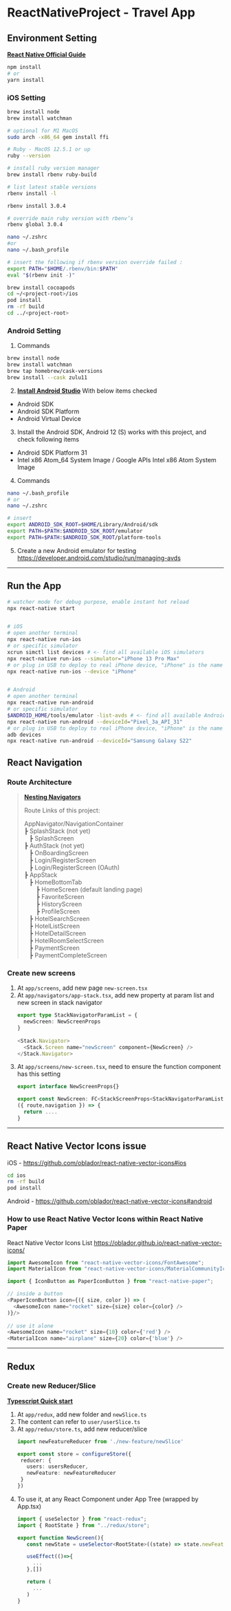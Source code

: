 # ReactNativeProject - Travel App

## Environment Setting

[**React Native Official Guide**](https://reactnative.dev/docs/environment-setup)

```bash
npm install
# or
yarn install
```

### iOS Setting

```bash
brew install node
brew install watchman

# optional for M1 MacOS
sudo arch -x86_64 gem install ffi

# Ruby - MacOS 12.5.1 or up
ruby --version

# install ruby version manager
brew install rbenv ruby-build

# list latest stable versions
rbenv install -l

rbenv install 3.0.4

# override main ruby version with rbenv’s
rbenv global 3.0.4

nano ~/.zshrc
#or
nano ~/.bash_profile

# insert the following if rbenv version override failed :
export PATH="$HOME/.rbenv/bin:$PATH"
eval "$(rbenv init -)"

brew install cocoapods
cd ~/<project-root>/ios
pod install
rm -rf build
cd ../<project-root>
```

### Android Setting

1. Commands
```bash
brew install node
brew install watchman
brew tap homebrew/cask-versions
brew install --cask zulu11
```
2. [**Install Android Studio**](https://developer.android.com/studio)
With below items checked

- Android SDK
- Android SDK Platform
- Android Virtual Device

3. Install the Android SDK, Android 12 (S) works with this project, and check following items

- Android SDK Platform 31
- Intel x86 Atom_64 System Image / Google APIs Intel x86 Atom System Image

4.  Commands
```bash
nano ~/.bash_profile
# or
nano ~/.zshrc

# insert
export ANDROID_SDK_ROOT=$HOME/Library/Android/sdk
export PATH=$PATH:$ANDROID_SDK_ROOT/emulator
export PATH=$PATH:$ANDROID_SDK_ROOT/platform-tools
```

5. Create a new Android emulator for testing
https://developer.android.com/studio/run/managing-avds

---

## Run the App

```bash
# watcher mode for debug purpose, enable instant hot reload
npx react-native start


# iOS
# open another terminal
npx react-native run-ios
# or specific simulator
xcrun simctl list devices # <- find all available iOS simulators
npx react-native run-ios --simulator="iPhone 13 Pro Max"
# or plug in USB to deploy to real iPhone device, "iPhone" is the name of your device
npx react-native run-ios --device "iPhone"


# Android
# open another terminal
npx react-native run-android
# or specific simulator
$ANDROID_HOME/tools/emulator -list-avds # <- find all available Android simulators
npx react-native run-android --deviceId="Pixel_3a_API_31"
# or plug in USB to deploy to real iPhone device, "iPhone" is the name of your device
adb devices
npx react-native run-android --deviceId="Samsung Galaxy S22"

```

## React Navigation

### Route Architecture

> [**Nesting Navigators**](https://reactnavigation.org/docs/nesting-navigators)
> 
> Route Links of this project:
> 
> AppNavigator/NavigationContainer <br>
> ┣ SplashStack (not yet) <br>
> &nbsp;&nbsp; ┣ SplashScreen <br>
> ┣ AuthStack (not yet) <br>
> &nbsp;&nbsp; ┣ OnBoardingScreen <br>
> &nbsp;&nbsp; ┣ Login/RegisterScreen <br>
> &nbsp;&nbsp; ┣ Login/RegisterScreen (OAuth) <br>
> ┣ AppStack <br>
> &nbsp;&nbsp; ┣ HomeBottomTab <br>
> &nbsp;&nbsp;&nbsp;&nbsp;&nbsp;&nbsp; ┣ HomeScreen (default landing page) <br>
> &nbsp;&nbsp;&nbsp;&nbsp;&nbsp;&nbsp; ┣ FavoriteScreen <br>
> &nbsp;&nbsp;&nbsp;&nbsp;&nbsp;&nbsp; ┣ HistoryScreen <br>
> &nbsp;&nbsp;&nbsp;&nbsp;&nbsp;&nbsp; ┣ ProfileScreen <br>
> &nbsp;&nbsp; ┣ HotelSearchScreen <br>
> &nbsp;&nbsp; ┣ HotelListScreen <br>
> &nbsp;&nbsp; ┣ HotelDetailScreen <br>
> &nbsp;&nbsp; ┣ HotelRoomSelectScreen <br>
> &nbsp;&nbsp; ┣ PaymentScreen <br>
> &nbsp;&nbsp; ┣ PaymentCompleteScreen <br>

### Create new screens

1. At ```app/screens```, add new page ```new-screen.tsx```  
2. At ```app/navigators/app-stack.tsx```, add new property at param list and new screen in stack navigator
    ```typescript
    export type StackNavigatorParamList = {
      newScreen: NewScreenProps
    }
      
    <Stack.Navigator>
      <Stack.Screen name="newScreen" component={NewScreen} />
    </Stack.Navigator>
    ```
3. At ```app/screens/new-screen.tsx```, need to ensure the function component has this setting
    ```typescript
    export interface NewScreenProps{}
   
    export const NewScreen: FC<StackScreenProps<StackNavigatorParamList, "newScreen">> =
    ({ route,navigation }) => {
      return .... 
    }
    ```

---

## React Native Vector Icons issue

iOS - https://github.com/oblador/react-native-vector-icons#ios

```bash
cd ios
rm -rf build
pod install
```

Android - https://github.com/oblador/react-native-vector-icons#android

### How to use React Native Vector Icons within React Native Paper

React Native Vector Icons List
https://oblador.github.io/react-native-vector-icons/


```typescript
import AwesomeIcon from "react-native-vector-icons/FontAwesome";
import MaterialIcon from "react-native-vector-icons/MaterialCommunityIcons";

import { IconButton as PaperIconButton } from "react-native-paper";

// inside a button
<PaperIconButton icon={({ size, color }) => (
  <AwesomeIcon name="rocket" size={size} color={color} />
)}/>
  
// use it alone
<AwesomeIcon name="rocket" size={10} color={'red'} />
<MaterialIcon name="airplane" size={20} color={'blue'} />
```

---

## Redux

### Create new Reducer/Slice

[**Typescript Quick start**](https://redux-toolkit.js.org/tutorials/typescript)

1. At ```app/redux```, add new folder and ```newSlice.ts```
2. The content can refer to ```user/userSlice.ts```
3. At ```app/redux/store.ts```, add new reducer/slice
   ```typescript
   import newFeatureReducer from './new-feature/newSlice'
   
   export const store = configureStore({
    reducer: {
      users: usersReducer,
      newFeature: newFeatureReducer
    }
   })
   ```
4. To use it, at any React Component under App Tree (wrapped by App.tsx)
   ```typescript
   import { useSelector } from "react-redux";
   import { RootState } from "../redux/store";
   
   export function NewScreen(){
      const newState = useSelector<RootState>((state) => state.newFeature.newState);
   
      useEffect(()=>{
        ...
      },[])
   
      return (
        ...
      )
   }
   ```
